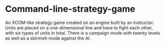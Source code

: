 # Command-line-strategy-game

An XCOM-like strategy game created on an engine built by an instructor.  Units are placed on a one-dimensional line and have to fight each other, with six types of units in total.  There is a campaign mode with twenty levels as well as a skirmish mode against the AI.
